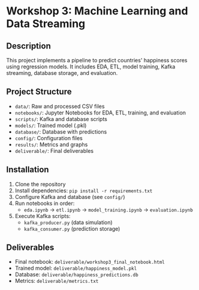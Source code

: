 # **Workshop 3: Machine Learning and Data Streaming**  

## **Description**  
This project implements a pipeline to predict countries' happiness scores using regression models. It includes EDA, ETL, model training, Kafka streaming, database storage, and evaluation.

## **Project Structure**  
- `data/`: Raw and processed CSV files  
- `notebooks/`: Jupyter Notebooks for EDA, ETL, training, and evaluation  
- `scripts/`: Kafka and database scripts  
- `models/`: Trained model (.pkl)  
- `database/`: Database with predictions  
- `config/`: Configuration files  
- `results/`: Metrics and graphs  
- `deliverable/`: Final deliverables  

## **Installation**  
1. Clone the repository  
2. Install dependencies: `pip install -r requirements.txt`  
3. Configure Kafka and database (see `config/`)  
4. Run notebooks in order:  
   - `eda.ipynb` → `etl.ipynb` → `model_training.ipynb` → `evaluation.ipynb`  
5. Execute Kafka scripts:  
   - `kafka_producer.py` (data simulation)  
   - `kafka_consumer.py` (prediction storage)  

## **Deliverables**  
- Final notebook: `deliverable/workshop3_final_notebook.html`  
- Trained model: `deliverable/happiness_model.pkl`  
- Database: `deliverable/happiness_predictions.db`  
- Metrics: `deliverable/metrics.txt`  

